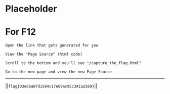 # Placeholder

# For F12

```Open the link that gets generated for you```

```View the "Page Source" (html code)```

```Scroll to the bottom and you'll see "/capture_the_flag.html"```

```Go to the new page and view the new Page Source```

-----

||```flag{03e8ba07d1584c17e69ac95c341a2569}```||
